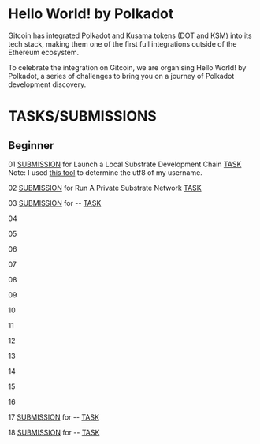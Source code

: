 # Hello World! by Polkadot

Gitcoin has integrated Polkadot and Kusama tokens (DOT and KSM) into its tech stack, making them one of the first full integrations outside of the Ethereum ecosystem.

To celebrate the integration on Gitcoin, we are organising Hello World! by Polkadot, a series of challenges to bring you on a journey of Polkadot development discovery.

# TASKS/SUBMISSIONS

## Beginner

01 [SUBMISSION]() for Launch a Local Substrate Development Chain [TASK](https://gitcoin.co/issue/Polkadot-Network/hello-world-by-polkadot/17)  
Note: I used [this tool](https://mothereff.in/utf-8#jeffanthonyfds) to determine the utf8 of my username.

02 [SUBMISSION]() for Run A Private Substrate Network [TASK](https://gitcoin.co/issue/Polkadot-Network/hello-world-by-polkadot/16/100023942)

03 [SUBMISSION](--) for -- [TASK](--)

04 

05 

06 

07 

08 

09 

10 

11 

12 

13 

14 

15 

16 

17 [SUBMISSION](--) for -- [TASK](--)

18 [SUBMISSION](--) for -- [TASK](--)
